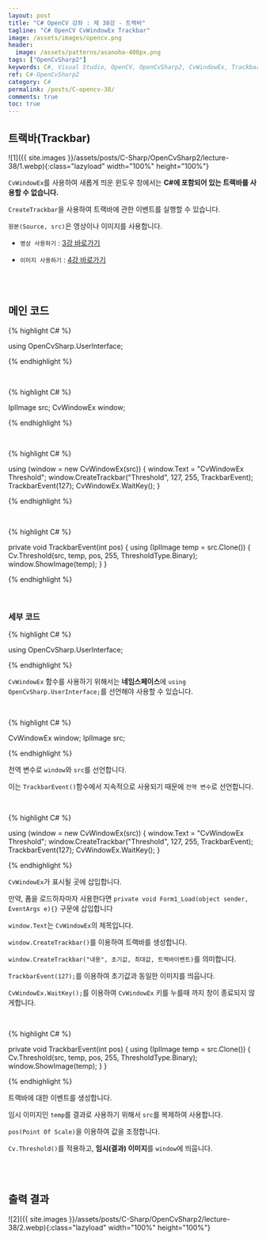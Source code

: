 ```yaml
---
layout: post
title: "C# OpenCV 강좌 : 제 38강 - 트랙바"
tagline: "C# OpenCV CvWindowEx Trackbar"
image: /assets/images/opencv.png
header:
  image: /assets/patterns/asanoha-400px.png
tags: ["OpenCvSharp2"]
keywords: C#, Visual Studio, OpenCV, OpenCvSharp2, CvWindowEx, Trackbar
ref: C#-OpenCvSharp2
category: C#
permalink: /posts/C-opencv-38/
comments: true
toc: true
---
```


## 트랙바(Trackbar)

![1]({{ site.images }}/assets/posts/C-Sharp/OpenCvSharp2/lecture-38/1.webp){:class="lazyload" width="100%" height="100%"}

`CvWindowEx`를 사용하여 새롭게 띄운 윈도우 창에서는 **C#에 포함되어 있는 트랙바를 사용할 수 없습니다.**

`CreateTrackbar`을 사용하여 트랙바에 관한 이벤트를 실행할 수 있습니다.

`원본(Source, src)`은 영상이나 이미지를 사용합니다.

- `영상 사용하기` : [3강 바로가기][3강]

- `이미지 사용하기` : [4강 바로가기][4강]

<br>
<br>

## 메인 코드

{% highlight C# %}

using OpenCvSharp.UserInterface;

{% endhighlight %}

<br>

{% highlight C# %}

IplImage src;
CvWindowEx window;

{% endhighlight %}

<br>

{% highlight C# %}

using (window = new CvWindowEx(src))
{
    window.Text = "CvWindowEx Threshold";
    window.CreateTrackbar("Threshold", 127, 255, TrackbarEvent);
    TrackbarEvent(127);
    CvWindowEx.WaitKey();
}

{% endhighlight %}

<br>

{% highlight C# %}

private void TrackbarEvent(int pos)
{
    using (IplImage temp = src.Clone())
    {
        Cv.Threshold(src, temp, pos, 255, ThresholdType.Binary);
        window.ShowImage(temp);
    }
}

{% endhighlight %}

<br>

### 세부 코드

{% highlight C# %}

using OpenCvSharp.UserInterface;

{% endhighlight %}

`CvWindowEx` 함수를 사용하기 위해서는 **네임스페이스**에 `using OpenCvSharp.UserInterface;`를 선언해야 사용할 수 있습니다.

<br>

{% highlight C# %}

CvWindowEx window;
IplImage src;

{% endhighlight %}

전역 변수로 `window`와 `src`를 선언합니다.

이는 `TrackbarEvent()`함수에서 지속적으로 사용되기 때문에 `전역 변수`로 선언합니다.

<br>

{% highlight C# %}

using (window = new CvWindowEx(src))
{
    window.Text = "CvWindowEx Threshold";
    window.CreateTrackbar("Threshold", 127, 255, TrackbarEvent); 
    TrackbarEvent(127);
    CvWindowEx.WaitKey();
}

{% endhighlight %}

`CvWindowEx`가 표시될 곳에 삽입합니다.

만약, 폼을 로드하자마자 사용한다면 `private void Form1_Load(object sender, EventArgs e){}` 구문에 삽입합니다

`window.Text`는 `CvWindowEx`의 제목입니다.

`window.CreateTrackbar()`를 이용하여 트랙바를 생성합니다.

`window.CreateTrackbar("내용", 초기값, 최대값, 트랙바이벤트)`를 의미합니다.

`TrackbarEvent(127);`를 이용하여 초기값과 동일한 이미지를 띄웁니다.

`CvWindowEx.WaitKey();`를 이용하여 `CvWindowEx` 키를 누를때 까지 창이 종료되지 않게합니다.

<br>

{% highlight C# %}

private void TrackbarEvent(int pos)
{
    using (IplImage temp = src.Clone())
    {
        Cv.Threshold(src, temp, pos, 255, ThresholdType.Binary);
        window.ShowImage(temp);
    }
}

{% endhighlight %}

트랙바에 대한 이벤트를 생성합니다.

임시 이미지인 `temp`를 결과로 사용하기 위해서 `src`를 복제하여 사용합니다.

`pos(Point Of Scale)`을 이용하여 값을 조정합니다.

`Cv.Threshold()`를 적용하고, **임시(결과) 이미지**를 `window`에 띄웁니다.

<br>
<br>

## 출력 결과

![2]({{ site.images }}/assets/posts/C-Sharp/OpenCvSharp2/lecture-38/2.webp){:class="lazyload" width="100%" height="100%"}

[3강]: https://076923.github.io/posts/C-opencv-3/
[4강]: https://076923.github.io/posts/C-opencv-4/


